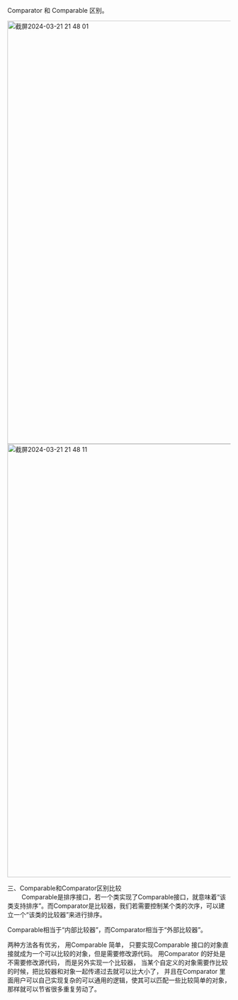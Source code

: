 Comparator 和 Comparable 区别。 

<img width="956" alt="截屏2024-03-21 21 48 01" src="https://github.com/xkong-study/gucheng_algorithm/assets/100473178/0cfc0d3a-5899-4628-bebd-3fc6de8e0ac2">

<img width="979" alt="截屏2024-03-21 21 48 11" src="https://github.com/xkong-study/gucheng_algorithm/assets/100473178/af722c05-e5ff-4450-82de-31b0e1c6c59c">

三、Comparable和Comparator区别比较       
　　
Comparable是排序接口，若一个类实现了Comparable接口，就意味着“该类支持排序”。而Comparator是比较器，我们若需要控制某个类的次序，可以建立一个“该类的比较器”来进行排序。     

Comparable相当于“内部比较器”，而Comparator相当于“外部比较器”。      

两种方法各有优劣， 用Comparable 简单， 只要实现Comparable 接口的对象直接就成为一个可以比较的对象，但是需要修改源代码。 用Comparator 的好处是不需要修改源代码， 而是另外实现一个比较器， 当某个自定义的对象需要作比较的时候，把比较器和对象一起传递过去就可以比大小了， 并且在Comparator 里面用户可以自己实现复杂的可以通用的逻辑，使其可以匹配一些比较简单的对象，那样就可以节省很多重复劳动了。       
